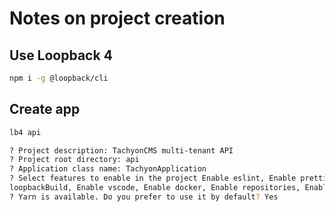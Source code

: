# Notes on project creation

## Use Loopback 4

```bash
npm i -g @loopback/cli
```

## Create app

```bash
lb4 api
```

```bash 
? Project description: TachyonCMS multi-tenant API
? Project root directory: api
? Application class name: TachyonApplication
? Select features to enable in the project Enable eslint, Enable prettier, Enable mocha, Enable 
loopbackBuild, Enable vscode, Enable docker, Enable repositories, Enable services
? Yarn is available. Do you prefer to use it by default? Yes
```